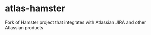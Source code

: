 atlas-hamster
=============

Fork of Hamster project that integrates with Atlassian JIRA and other Atlassian products
